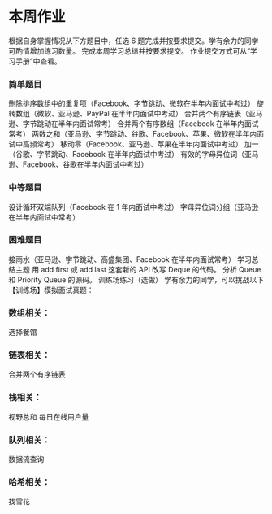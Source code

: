 # 本周作业
根据自身掌握情况从下方题目中，任选 6 题完成并按要求提交。学有余力的同学可酌情增加练习数量。
完成本周学习总结并按要求提交。
作业提交方式可从“学习手册”中查看。

### 简单题目
删除排序数组中的重复项（Facebook、字节跳动、微软在半年内面试中考过）
旋转数组（微软、亚马逊、PayPal 在半年内面试中考过）
合并两个有序链表（亚马逊、字节跳动在半年内面试常考）
合并两个有序数组（Facebook 在半年内面试常考）
两数之和（亚马逊、字节跳动、谷歌、Facebook、苹果、微软在半年内面试中高频常考）
移动零（Facebook、亚马逊、苹果在半年内面试中考过）
加一（谷歌、字节跳动、Facebook 在半年内面试中考过）
有效的字母异位词（亚马逊、Facebook、谷歌在半年内面试中考过）
### 中等题目
设计循环双端队列（Facebook 在 1 年内面试中考过）
字母异位词分组（亚马逊在半年内面试中常考）
### 困难题目
接雨水（亚马逊、字节跳动、高盛集团、Facebook 在半年内面试常考）
学习总结主题
用 add first 或 add last 这套新的 API 改写 Deque 的代码。
分析 Queue 和 Priority Queue 的源码。
训练场练习（选做）
学有余力的同学，可以挑战以下【训练场】模拟面试真题：

### 数组相关：

选择餐馆

### 链表相关：

合并两个有序链表
### 栈相关：

视野总和
每日在线用户量
### 队列相关：

数据流查询
### 哈希相关：

找雪花
